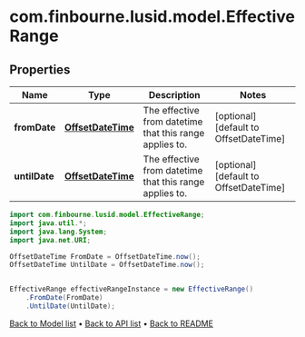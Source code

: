 # com.finbourne.lusid.model.EffectiveRange

## Properties

Name | Type | Description | Notes
------------ | ------------- | ------------- | -------------
**fromDate** | [**OffsetDateTime**](OffsetDateTime.md) | The effective from datetime that this range applies to. | [optional] [default to OffsetDateTime]
**untilDate** | [**OffsetDateTime**](OffsetDateTime.md) | The effective from datetime that this range applies to. | [optional] [default to OffsetDateTime]

```java
import com.finbourne.lusid.model.EffectiveRange;
import java.util.*;
import java.lang.System;
import java.net.URI;

OffsetDateTime FromDate = OffsetDateTime.now();
OffsetDateTime UntilDate = OffsetDateTime.now();


EffectiveRange effectiveRangeInstance = new EffectiveRange()
    .FromDate(FromDate)
    .UntilDate(UntilDate);
```


[Back to Model list](../README.md#documentation-for-models) &#8226; [Back to API list](../README.md#documentation-for-api-endpoints) &#8226; [Back to README](../README.md)
